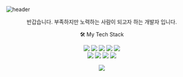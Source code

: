 ![header](https://capsule-render.vercel.app/api?type=waving&color=F3E2A9&height=300&section=header&text=Welcome%20to%20my%20Github&desc=kimoon`s%20Github&fontSize=70&fontColor=00BFFF)

<p align='center'>반갑습니다. 부족하지만 노력하는 사람이 되고자 하는 개발자 입니다.</p>

<p align='center'>🛠️ My Tech Stack</p>

<p align='center'>
<img src='https://img.shields.io/badge/HTML5-E34F26?style=flat-square&logo=HTML5&logoColor=white' />
<img src='https://img.shields.io/badge/CSS3-1572B6?style=flat-square&logo=CSS3&logoColor=white' />
<img src='https://img.shields.io/badge/JavaScript-F7DF1E?style=flat-square&logo=JavaScript&logoColor=white' />
<img src='https://img.shields.io/badge/React-61DAFB?style=flat-square&logo=React&logoColor=white' />
<img src='https://img.shields.io/badge/TypeScript-3178C6?style=flat-square&logo=TypeScript&logoColor=white' /><br />
<img src='https://img.shields.io/badge/styled_components-DB7093?style=flat-square&logo=styled-components&logoColor=white' />
<img src='https://img.shields.io/badge/Figma-F24E1E?style=flat-square&logo=Figma&logoColor=white' />
<img src='https://img.shields.io/badge/GitHub-181717?style=flat-square&logo=GitHub&logoColor=white' />
<img src='https://img.shields.io/badge/Git-F05032?style=flat-square&logo=Git&logoColor=white' />
</p>

<p align='center'><img src='https://github-readme-stats.vercel.app/api?username=kimoon1&show_icons=true&theme=vue' /> </p>
